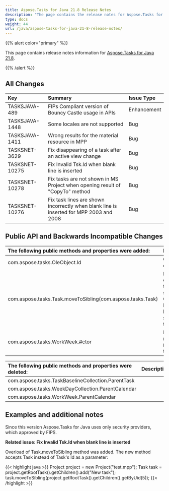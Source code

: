 ```yaml
---
title: Aspose.Tasks for Java 21.8 Release Notes
description: "The page contains the release notes for Aspose.Tasks for Java 21.8."
type: docs
weight: 44
url: /java/aspose-tasks-for-java-21-8-release-notes/
---
```


{{% alert color="primary" %}}

This page contains release notes information for [Aspose.Tasks for Java 21.8](https://downloads.aspose.com/tasks/java/new-releases/aspose.tasks-for-java-21.8/).

{{% /alert %}}
## **All Changes**
|**Key**|**Summary**|**Issue Type**|
| :- | :- | :- | 
| TASKSJAVA-489 | FIPs Compliant version of Bouncy Castle usage in APIs | Enhancement |
| TASKSJAVA-1448 | Some locales are not supported | Bug |
| TASKSJAVA-1411 | Wrong results for the material resource in MPP | Bug |
| TASKSNET-3629 | Fix disappearing of a task after an active view change | Bug |
| TASKSNET-10275 | Fix Invalid Tsk.Id when blank line is inserted | Bug |
| TASKSNET-10278 | Fix tasks are not shown in MS Project when opening result of "CopyTo" method | Bug |
| TASKSNET-10276 | Fix task lines are shown incorrectly when blank line is inserted for MPP 2003 and 2008 | Bug |

## **Public API and Backwards Incompatible Changes**
|**The following public methods and properties were added:**|**Description**|
| :- | :- |
| com.aspose.tasks.OleObject.Id | Gets the object id. |
| com.aspose.tasks.Task.moveToSibling(com.aspose.tasks.Task) | Moves the current task at the same Outline Level before the specified task. |
| com.aspose.tasks.WorkWeek.#ctor | Initializes a new instance of the <see cref="T:com.aspose.tasks.WorkWeek" /> class. |

|**The following public methods and properties were deleted:**|**Description**|
| :- | :- |
| com.aspose.tasks.TaskBaselineCollection.ParentTask |  |
| com.aspose.tasks.WeekDayCollection.ParentCalendar |  |
| com.aspose.tasks.WorkWeek.ParentCalendar |  |


## **Examples and additional notes**

Since this version Aspose.Tasks for Java uses only security providers, which approved by FIPS.

**Related issue: Fix Invalid Tsk.Id when blank line is inserted**

Overload of Task.moveToSibling method was added. The new method accepts Task instead of Task's Id as a parameter:

{{< highlight java >}}
Project project = new Project("test.mpp");
Task task = project.getRootTask().getChildren().add("New task");
task.moveToSibling(project.getRootTask().getChildren().getByUid(5));
{{< /highlight >}}

